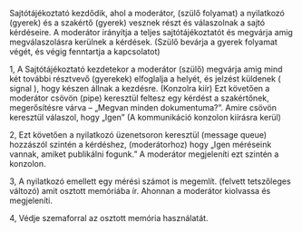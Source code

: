 Sajtótájékoztató kezdődik, ahol a moderátor, (szülő folyamat) a nyilatkozó (gyerek) és a szakértő (gyerek) vesznek részt és válaszolnak a sajtó kérdéseire. A moderátor irányítja a teljes sajtótájékoztatót és megvárja amig megválaszolásra kerülnek a kérdések. (Szülő bevárja a gyerek folyamat végét, és végig fenntartja a kapcsolatot)

1, A Sajtótájékoztató kezdetekor a moderátor (szülő) megvárja amig mind két további résztvevő (gyerekek) elfoglalja a helyét, és jelzést küldenek ( signal ), hogy készen állnak a kezdésre. (Konzolra kiír) Ezt követően a moderátor csövön (pipe) keresztül feltesz egy kérdést a szakértőnek, megerősítésre várva – „Megvan minden dokumentuma?”. Amire csövön keresztül válaszol, hogy „Igen” (A kommunikáció konzolon kiírásra kerül)

2, Ezt követően a nyilatkozó üzenetsoron keresztül (message queue) hozzászól szintén a kérdéshez, (moderátorhoz) hogy „Igen méréseink vannak, amiket publikálni fogunk.” A moderátor megjeleníti ezt szintén a konzolon.

3, A nyilatkozó emellett egy mérési számot is megemlít. (felvett tetszőleges változó) amit osztott memóriába ír. Ahonnan a moderátor kiolvassa és megjeleníti.

4, Védje szemaforral az osztott memória használatát.